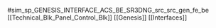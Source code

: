 #sim_sp_GENESIS_INTERFACE_ACS_BE_SR3DNG_src_src_gen_fe_be
[[Technical_Blk_Panel_Control_Blk]]
[[Genesis]]
[[Interfaces]]
